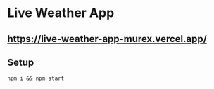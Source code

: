 # Live Weather App
## https://live-weather-app-murex.vercel.app/

## Setup

```
npm i && npm start
```
